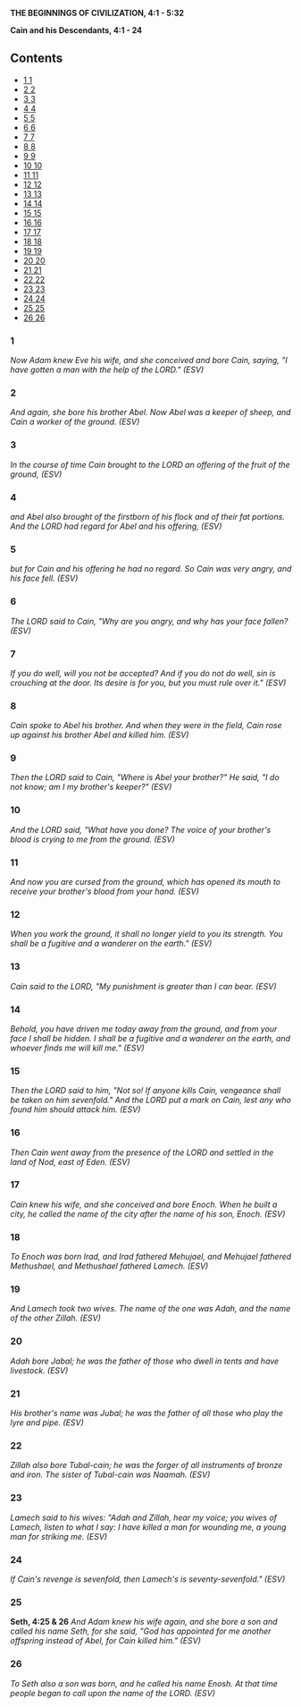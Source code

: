 **THE BEGINNINGS OF CIVILIZATION, 4:1 - 5:32**

**Cain and his Descendants, 4:1 - 24**
## Contents

-   [1 1](#1)
-   [2 2](#2)
-   [3 3](#3)
-   [4 4](#4)
-   [5 5](#5)
-   [6 6](#6)
-   [7 7](#7)
-   [8 8](#8)
-   [9 9](#9)
-   [10 10](#10)
-   [11 11](#11)
-   [12 12](#12)
-   [13 13](#13)
-   [14 14](#14)
-   [15 15](#15)
-   [16 16](#16)
-   [17 17](#17)
-   [18 18](#18)
-   [19 19](#19)
-   [20 20](#20)
-   [21 21](#21)
-   [22 22](#22)
-   [23 23](#23)
-   [24 24](#24)
-   [25 25](#25)
-   [26 26](#26)

### 1

*Now Adam knew Eve his wife, and she conceived and bore Cain, saying, "I have gotten a man with the help of the LORD." (ESV)*
### 2

*And again, she bore his brother Abel. Now Abel was a keeper of sheep, and Cain a worker of the ground. (ESV)*
### 3

*In the course of time Cain brought to the LORD an offering of the fruit of the ground, (ESV)*
### 4

*and Abel also brought of the firstborn of his flock and of their fat portions. And the LORD had regard for Abel and his offering, (ESV)*
### 5

*but for Cain and his offering he had no regard. So Cain was very angry, and his face fell. (ESV)*
### 6

*The LORD said to Cain, "Why are you angry, and why has your face fallen? (ESV)*
### 7

*If you do well, will you not be accepted? And if you do not do well, sin is crouching at the door. Its desire is for you, but you must rule over it." (ESV)*
### 8

*Cain spoke to Abel his brother. And when they were in the field, Cain rose up against his brother Abel and killed him. (ESV)*
### 9

*Then the LORD said to Cain, "Where is Abel your brother?" He said, "I do not know; am I my brother's keeper?" (ESV)*
### 10

*And the LORD said, "What have you done? The voice of your brother's blood is crying to me from the ground. (ESV)*
### 11

*And now you are cursed from the ground, which has opened its mouth to receive your brother's blood from your hand. (ESV)*
### 12

*When you work the ground, it shall no longer yield to you its strength. You shall be a fugitive and a wanderer on the earth." (ESV)*
### 13

*Cain said to the LORD, "My punishment is greater than I can bear. (ESV)*
### 14

*Behold, you have driven me today away from the ground, and from your face I shall be hidden. I shall be a fugitive and a wanderer on the earth, and whoever finds me will kill me." (ESV)*
### 15

*Then the LORD said to him, "Not so! If anyone kills Cain, vengeance shall be taken on him sevenfold." And the LORD put a mark on Cain, lest any who found him should attack him. (ESV)*
### 16

*Then Cain went away from the presence of the LORD and settled in the land of Nod, east of Eden. (ESV)*
### 17

*Cain knew his wife, and she conceived and bore Enoch. When he built a city, he called the name of the city after the name of his son, Enoch. (ESV)*
### 18

*To Enoch was born Irad, and Irad fathered Mehujael, and Mehujael fathered Methushael, and Methushael fathered Lamech. (ESV)*
### 19

*And Lamech took two wives. The name of the one was Adah, and the name of the other Zillah. (ESV)*
### 20

*Adah bore Jabal; he was the father of those who dwell in tents and have livestock. (ESV)*
### 21

*His brother's name was Jubal; he was the father of all those who play the lyre and pipe. (ESV)*
### 22

*Zillah also bore Tubal-cain; he was the forger of all instruments of bronze and iron. The sister of Tubal-cain was Naamah. (ESV)*
### 23

*Lamech said to his wives: "Adah and Zillah, hear my voice; you wives of Lamech, listen to what I say: I have killed a man for wounding me, a young man for striking me. (ESV)*
### 24

*If Cain's revenge is sevenfold, then Lamech's is seventy-sevenfold." (ESV)*
### 25

**Seth, 4:25 & 26**
*And Adam knew his wife again, and she bore a son and called his name Seth, for she said, "God has appointed for me another offspring instead of Abel, for Cain killed him." (ESV)*
### 26

*To Seth also a son was born, and he called his name Enosh. At that time people began to call upon the name of the LORD. (ESV)*


